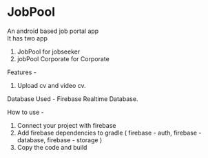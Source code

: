 # JobPool
An android based job portal app <br />
It has two app <br />
1) JobPool for jobseeker<br />
2) jobPool Corporate for Corporate <br />

Features -<br />
1) Upload cv and video cv.<br />

Database Used - Firebase Realtime Database.<br />

How to use - <br />

1) Connect your project with firebase <br />
2) Add firebase dependencies to gradle ( firebase - auth, firebase - database, firebase - storage )
3) Copy the code and build 

